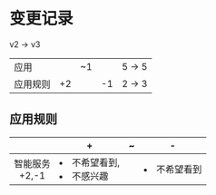 # 变更记录

v2 -> v3

||||||
|-|:-:|:-:|:-:|:-:|
|应用||~1||5 -> 5|
|应用规则|+2||-1|2 -> 3|

## 应用规则

||+|~|-|
|:-:|-|-|-|
|智能服务<br>+2,-1|<li>不希望看到,<li>不感兴趣||<li>不希望看到|
